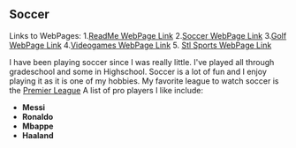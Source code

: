 ## Soccer
Links to WebPages: 
1.[ReadMe WebPage Link](README.md)  2.[Soccer WebPage Link](Soccer.md)  3.[Golf WebPage Link](Golf.md)  4.[Videogames WebPage Link](Videogames.md) 5. [Stl Sports WebPage Link](Stlsports.md)

I have been playing soccer since I was really little. I've played all through gradeschool and some in Highschool. Soccer is a lot of fun and I enjoy playing it as it is one of my hobbies. My favorite league to watch soccer is the [Premier League](https://www.premierleague.com/) A list of pro players I like include:

- **Messi**
- **Ronaldo**
- **Mbappe**
- **Haaland**
